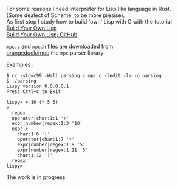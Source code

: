For some reasons I need interpreter for Lisp like language in Rust.  
(Some dealect of Scheme, to be more presise).       
As first step I study how to build 'own' Lisp with C with the tutorial   
[Build Your Own Lisp](https://buildyourownlisp.com/contents)    
[Build Your Own Lisp; GitHub](https://github.com/orangeduck/BuildYourOwnLisp) 

```mpc.c``` and ```mpc.h``` files are downloaded from   
[orangeduck/mpc](https://github.com/orangeduck/mpc) the ```mpc``` parser library

Examples :   
```
$ cc -std=c99 -Wall parsing.c mpc.c -ledit -lm -o parsing
$ ./parsing
Lispy version 0.0.0.0.1
Press Ctrl+c to Exit
 
lispy> + 10 (* 5 5)
> 
  regex 
  operator|char:1:1 '+'
  expr|number|regex:1:3 '10'
  expr|> 
    char:1:6 '('
    operator|char:1:7 '*'
    expr|number|regex:1:9 '5'
    expr|number|regex:1:11 '5'
    char:1:12 ')'
  regex 
lispy> 
```

The work is in progress.


